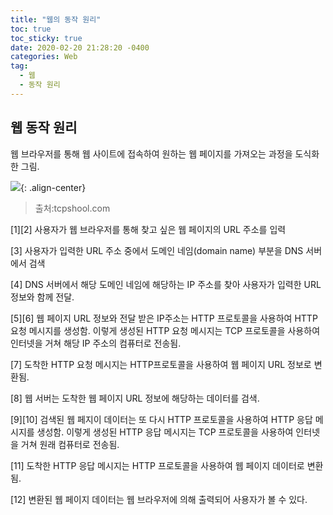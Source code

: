 ```yaml
---
title: "웹의 동작 원리"
toc: true
toc_sticky: true
date: 2020-02-20 21:28:20 -0400
categories: Web
tag:
  - 웹
  - 동작 원리
---
```


## 웹 동작 원리

웹 브라우저를 통해 웹 사이트에 접속하여 원하는 웹 페이지를 가져오는 과정을 도식화한 그림.

![](https://BBackJK.github.io/assets/images/web-basic.png){: .align-center}

> 출처:tcpshool.com

[1][2] 사용자가 웹 브라우저를 통해 찾고 싶은 웹 페이지의 URL 주소를 입력

[3] 사용자가 입력한 URL 주소 중에서 도메인 네임(domain name) 부분을 DNS 서버에서 검색

[4] DNS 서버에서 해당 도메인 네임에 해당하는 IP 주소를 찾아 사용자가 입력한 URL 정보와 함께 전달.

[5][6] 웹 페이지 URL 정보와 전달 받은 IP주소는 HTTP 프로토콜을 사용하여 HTTP 요청 메시지를 생성함. 이렇게 생성된 HTTP 요청 메시지는 TCP 프로토콜을 사용하여 인터넷을 거쳐 해당 IP 주소의 컴퓨터로 전송됨.

[7] 도착한 HTTP 요청 메시지는 HTTP프로토콜을 사용하여 웹 페이지 URL 정보로 변환됨.

[8] 웹 서버는 도착한 웹 페이지 URL 정보에 해당하는 데이터를 검색.

[9][10] 검색된 웹 페지이 데이터는 또 다시 HTTP 프로토콜을 사용하여 HTTP 응답 메시지를 생성함. 이렇게 생성된 HTTP 응답 메시지는 TCP 프로토콜을 사용하여 인터넷을 거쳐 원래 컴퓨터로 전송됨.

[11] 도착한 HTTP 응답 메시지는 HTTP 프로토콜을 사용하여 웹 페이지 데이터로 변환됨.

[12] 변환된 웹 페이지 데이터는 웹 브라우저에 의해 출력되어 사용자가 볼 수 있다.
